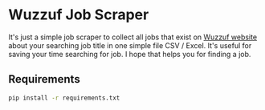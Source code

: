 # Wuzzuf Job Scraper

It's just a simple job scraper to collect all jobs that exist on [Wuzzuf website](www.wuzzuf.net/) about your searching job title in one simple file CSV / Excel.
It's useful for saving your time searching for job.
I hope that helps you for finding a job.

## Requirements

``` bash
pip install -r requirements.txt
```